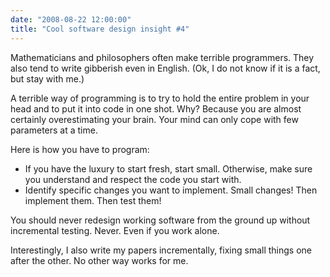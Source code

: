 ```yaml
---
date: "2008-08-22 12:00:00"
title: "Cool software design insight #4"
---
```




Mathematicians and philosophers often make terrible programmers. They also tend to write gibberish even in English. (Ok, I do not know if it is a fact, but stay with me.)

A terrible way of programming is to try to hold the entire problem in your head and to put it into code in one shot. Why? Because you are almost certainly overestimating your brain. Your mind can only cope with few parameters at a time.

Here is how you have to program:

- If you have the luxury to start fresh, start small. Otherwise, make sure you understand and respect the code you start with.
- Identify specific changes you want to implement. Small changes! Then implement them. Then test them!


You should never redesign working software from the ground up without incremental testing. Never. Even if you work alone.

Interestingly, I also write my papers incrementally, fixing small things one after the other. No other way works for me.

